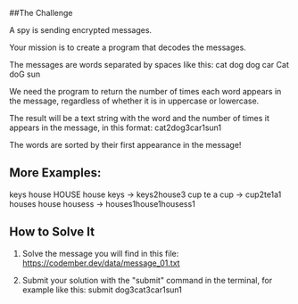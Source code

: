 ##The Challenge

A spy is sending encrypted messages.

Your mission is to create a program that decodes the messages.

The messages are words separated by spaces like this:
cat dog dog car Cat doG sun

We need the program to return the number of times each word appears in the message, regardless of whether it is in uppercase or lowercase.

The result will be a text string with the word and the number of times it appears in the message, in this format:
cat2dog3car1sun1

The words are sorted by their first appearance in the message!

## More Examples:
keys house HOUSE house keys -> keys2house3
cup te a cup -> cup2te1a1
houses house housess -> houses1house1housess1

## How to Solve It
1. Solve the message you will find in this file: https://codember.dev/data/message_01.txt

2. Submit your solution with the "submit" command in the terminal, for example like this:
submit dog3cat3car1sun1

<!-- submit murcielago15leon15jirafa15cebra6elefante15rinoceronte15hipopotamo15ardilla15mapache15zorro15lobo15oso15puma2jaguar14tigre10leopardo10gato12perro12caballo14vaca14toro14cerdo14oveja14cabra14gallina10pato10ganso10pavo10paloma10halcon11aguila11buho11colibri9canario8loro8tucan8pinguino7flamenco7 -->